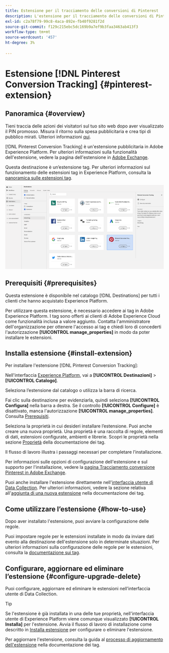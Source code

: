 ```yaml
---
title: Estensione per il tracciamento delle conversioni di Pinterest
description: L'estensione per il tracciamento delle conversioni di Pinterest è una destinazione pubblicitaria in Adobe Experience Platform. Per ulteriori informazioni sulla funzionalità dell’estensione, consulta la pagina dell’estensione su Adobe Exchange.
exl-id: c2a78f79-99c8-4aca-892e-fb40f9281f2d
source-git-commit: f129c215ebc5dc169b9a7ef9b3faa3463ab413f3
workflow-type: tm+mt
source-wordcount: '457'
ht-degree: 3%

---
```


# Estensione [!DNL Pinterest Conversion Tracking] {#pinterest-extension}

## Panoramica {#overview}

Tieni traccia delle azioni dei visitatori sul tuo sito web dopo aver visualizzato il PIN promosso. Misura il ritorno sulla spesa pubblicitaria e crea tipi di pubblico mirati. Ulteriori informazioni [qui](https://ads.pinterest.com/).

[!DNL Pinterest Conversion Tracking] è un&#39;estensione pubblicitaria in Adobe Experience Platform. Per ulteriori informazioni sulla funzionalità dell&#39;estensione, vedere la pagina dell&#39;estensione in [Adobe Exchange](https://exchange.adobe.com/experiencecloud.details.100523.pinterest-conversion-tracking-for-adobe-launch.html).

Questa destinazione è un’estensione tag. Per ulteriori informazioni sul funzionamento delle estensioni tag in Experience Platform, consulta la [panoramica sulle estensioni tag](../launch-extensions/overview.md).

![Estensione per il monitoraggio delle conversioni di Pinterest](../../assets/catalog/advertising/pinterest/catalog.png)

## Prerequisiti {#prerequisites}

Questa estensione è disponibile nel catalogo [!DNL Destinations] per tutti i clienti che hanno acquistato Experience Platform.

Per utilizzare questa estensione, è necessario accedere ai tag in Adobe Experience Platform. I tag sono offerti ai clienti di Adobe Experience Cloud come funzionalità inclusa a valore aggiunto. Contatta l&#39;amministratore dell&#39;organizzazione per ottenere l&#39;accesso ai tag e chiedi loro di concederti l&#39;autorizzazione **[!UICONTROL manage_properties]** in modo da poter installare le estensioni.

## Installa estensione {#install-extension}

Per installare l&#39;estensione [!DNL Pinterest Conversion Tracking]:

Nell&#39;interfaccia [Experience Platform](https://platform.adobe.com/), vai a **[!UICONTROL Destinazioni]** > **[!UICONTROL Catalogo]**.

Seleziona l’estensione dal catalogo o utilizza la barra di ricerca.

Fai clic sulla destinazione per evidenziarla, quindi seleziona **[!UICONTROL Configura]** nella barra a destra. Se il controllo **[!UICONTROL Configure]** è disattivato, manca l&#39;autorizzazione **[!UICONTROL manage_properties]**. Consulta [Prerequisiti](#prerequisites).

Seleziona la proprietà in cui desideri installare l’estensione. Puoi anche creare una nuova proprietà. Una proprietà è una raccolta di regole, elementi di dati, estensioni configurate, ambienti e librerie. Scopri le proprietà nella sezione [Proprietà](../../../tags/ui/administration/companies-and-properties.md#properties-page) della documentazione dei tag.

Il flusso di lavoro illustra i passaggi necessari per completare l’installazione.

Per informazioni sulle opzioni di configurazione dell&#39;estensione e sul supporto per l&#39;installazione, vedere la [pagina Tracciamento conversione Pinterest in Adobe Exchange](https://exchange.adobe.com/experiencecloud.details.100523.pinterest-conversion-tracking-for-adobe-launch.html).

Puoi anche installare l&#39;estensione direttamente nell&#39;[interfaccia utente di Data Collection](https://experience.adobe.com/it#/data-collection/). Per ulteriori informazioni, vedere la sezione relativa all&#39;[aggiunta di una nuova estensione](../../../tags/ui/managing-resources/extensions/overview.md#add-a-new-extension) nella documentazione dei tag.

## Come utilizzare l’estensione {#how-to-use}

Dopo aver installato l&#39;estensione, puoi avviare la configurazione delle regole.

Puoi impostare regole per le estensioni installate in modo da inviare dati evento alla destinazione dell&#39;estensione solo in determinate situazioni. Per ulteriori informazioni sulla configurazione delle regole per le estensioni, consulta la [documentazione sui tag](../../../tags/ui/managing-resources/rules.md).

## Configurare, aggiornare ed eliminare l’estensione {#configure-upgrade-delete}

Puoi configurare, aggiornare ed eliminare le estensioni nell’interfaccia utente di Data Collection.

>[!TIP]
>
>Se l&#39;estensione è già installata in una delle tue proprietà, nell&#39;interfaccia utente di Experience Platform viene comunque visualizzato **[!UICONTROL Installa]** per l&#39;estensione. Avvia il flusso di lavoro di installazione come descritto in [Installa estensione](#install-extension) per configurare o eliminare l&#39;estensione.

Per aggiornare l&#39;estensione, consulta la guida al [processo di aggiornamento dell&#39;estensione](../../../tags/ui/managing-resources/extensions/extension-upgrade.md) nella documentazione dei tag.
